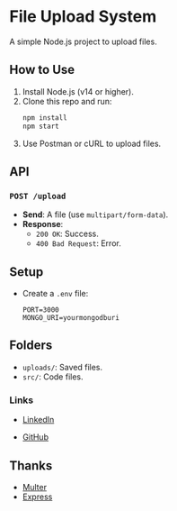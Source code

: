 # File Upload System

A simple Node.js project to upload files.

## How to Use

1. Install Node.js (v14 or higher).
2. Clone this repo and run:
    ```bash
    npm install
    npm start
    ```
3. Use Postman or cURL to upload files.

## API

### `POST /upload`
- **Send**: A file (use `multipart/form-data`).
- **Response**: 
  - `200 OK`: Success.
  - `400 Bad Request`: Error.

## Setup

- Create a `.env` file:
    ```env
    PORT=3000
   MONGO_URI=yourmongodburi
    ```

## Folders

- `uploads/`: Saved files.
- `src/`: Code files.

### Links
- [LinkedIn](https://www.linkedin.com/in/harmandeep01/)

- [GitHub](https://github.com/Harmandeep01)

## Thanks

- [Multer](https://github.com/expressjs/multer)
- [Express](https://expressjs.com/)
